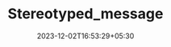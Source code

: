 ---
weight: 999
title: "Stereotyped_message"
description: ""
icon: "article"
date: "2023-12-02T16:53:29+05:30"
lastmod: "2023-12-02T16:53:29+05:30"
draft: true
toc: true
---
